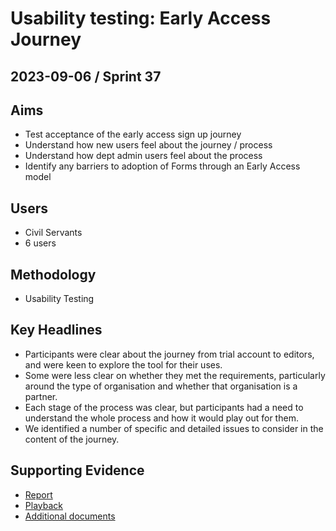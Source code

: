 # Usability testing: Early Access Journey

## 2023-09-06 / Sprint 37

## Aims
- Test acceptance of the early access sign up journey
- Understand how new users feel about the journey / process
- Understand how dept admin users feel about the process
- Identify any barriers to adoption of Forms through an Early Access model

## Users
- Civil Servants
- 6 users

## Methodology
- Usability Testing

## Key Headlines 

- Participants were clear about the journey from trial account to editors, and were keen to explore the tool for their uses.
- Some were less clear on whether they met the requirements, particularly around the type of organisation and whether that organisation is a partner.
- Each stage of the process was clear, but participants had a need to understand the whole process and how it would play out for them.
- We identified a number of specific and detailed issues to consider in the content of the journey.

## Supporting Evidence
- [Report](https://docs.google.com/presentation/d/1Sd4y8xXPDyxw_yThsA5qNmatAqjb-rpYvctYMflgCJQ/edit#slide=id.g283a4c56425_1_44)
- [Playback](https://drive.google.com/file/d/1-bNkAAKJ3GMs1m7OM4ubdfbdalqKNf7l/view?usp=drive_link)
- [Additional documents](https://drive.google.com/drive/folders/1uevHf30gL8TlbeeRK1O3RvOhMUQURHwQ)
